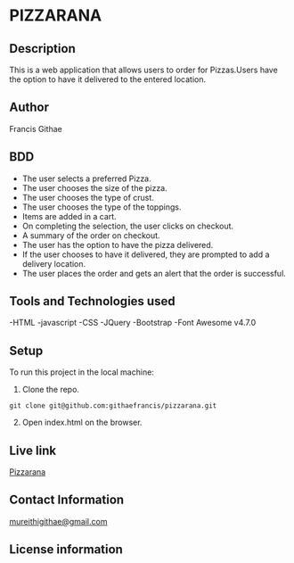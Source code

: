 # PIZZARANA

## Description

This is a web application that allows users to order for Pizzas.Users have the option to have it delivered to the entered location.

## Author

Francis Githae

## BDD

- The user selects a preferred Pizza.
- The user chooses the size of the pizza.
- The user chooses the type of crust.
- The user chooses the type of the toppings.
- Items are added in a cart.
- On completing the selection, the user clicks on checkout.
- A summary of the order on checkout.
- The user has the option to have the pizza delivered.
- If the user chooses to have it delivered, they are prompted to add a delivery location.
- The user places the order and gets an alert that the order is successful.

## Tools and Technologies used

-HTML
-javascript
-CSS
-JQuery
-Bootstrap
-Font Awesome v4.7.0

## Setup

To run this project in the local machine:

1. Clone the repo.

```git
git clone git@github.com:githaefrancis/pizzarana.git
```

2. Open index.html on the browser.

## Live link

[Pizzarana](https://githaefrancis.github.io/pizzarana/)

## Contact Information

mureithigithae@gmail.com

## License information
